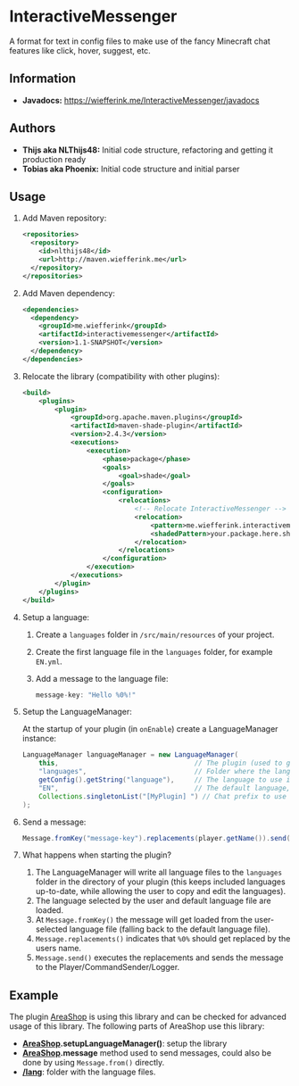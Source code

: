 InteractiveMessenger
====================

A format for text in config files to make use of the fancy Minecraft chat features like click, hover, suggest, etc.

## Information
* **Javadocs:** https://wiefferink.me/InteractiveMessenger/javadocs

## Authors
* **Thijs aka NLThijs48:** Initial code structure, refactoring and getting it production ready
* **Tobias aka Phoenix:** Initial code structure and initial parser

## Usage
1. Add Maven repository:

    ```xml
    <repositories>
      <repository>
        <id>nlthijs48</id>
        <url>http://maven.wiefferink.me</url>
      </repository>
    </repositories>
    ```
1. Add Maven dependency:

    ```xml
    <dependencies>
      <dependency>
        <groupId>me.wiefferink</groupId>
        <artifactId>interactivemessenger</artifactId>
        <version>1.1-SNAPSHOT</version>
      </dependency>
    </dependencies>
    ```
1. Relocate the library (compatibility with other plugins):

    ```xml
    <build>
        <plugins>
            <plugin>
                <groupId>org.apache.maven.plugins</groupId>
                <artifactId>maven-shade-plugin</artifactId>
                <version>2.4.3</version>
                <executions>
                    <execution>
                        <phase>package</phase>
                        <goals>
                            <goal>shade</goal>
                        </goals>
                        <configuration>
                            <relocations>
                                <!-- Relocate InteractiveMessenger -->
                                <relocation>
                                    <pattern>me.wiefferink.interactivemessenger</pattern>
                                    <shadedPattern>your.package.here.shaded.interactivemessenger</shadedPattern>
                                </relocation>
                            </relocations>
                        </configuration>
                    </execution>
                </executions>
            </plugin>
        </plugins>
    </build>
    ```    
1. Setup a language:
    1. Create a `languages` folder in `/src/main/resources` of your project.
    1. Create the first language file in the `languages` folder, for example `EN.yml`.
    1. Add a message to the language file:
    
        ```java
        message-key: "Hello %0%!"
        ```
1. Setup the LanguageManager:
    
    At the startup of your plugin (in `onEnable`) create a LanguageManager instance:
        
    ```java
    LanguageManager languageManager = new LanguageManager(
        this,                                  // The plugin (used to get the languages bundled in the jar file)
        "languages",                           // Folder where the languages are stored
        getConfig().getString("language"),     // The language to use indicated by the plugin user
        "EN",                                  // The default language, expected to be shipped with the plugin and should be complete, fills in gaps in the user-selected language
        Collections.singletonList("[MyPlugin] ") // Chat prefix to use with Message#prefix(), could of course come from the config file
    );
    ```
1. Send a message:
    
    ```java
    Message.fromKey("message-key").replacements(player.getName()).send(player);
    ```
1. What happens when starting the plugin?
    1. The LanguageManager will write all language files to the `languages` folder in the directory of your plugin (this keeps included languages up-to-date, while allowing the user to copy and edit the languages).
    1. The language selected by the user and default language file are loaded.
    1. At `Message.fromKey()` the message will get loaded from the user-selected language file (falling back to the default language file).
    1. `Message.replacements()` indicates that `%0%` should get replaced by the users name.
    1. `Message.send()` executes the replacements and sends the message to the Player/CommandSender/Logger.

## Example
The plugin [AreaShop](https://github.com/NLthijs48/AreaShop) is using this library and can be checked for advanced usage of this library. The following parts of AreaShop use this library:

* **[AreaShop](https://github.com/NLthijs48/AreaShop/blob/master/AreaShop/src/main/java/me/wiefferink/areashop/AreaShop.java).setupLanguageManager()**: setup the library
* **[AreaShop](https://github.com/NLthijs48/AreaShop/blob/master/AreaShop/src/main/java/me/wiefferink/areashop/AreaShop.java).message** method used to send messages, could also be done by using `Message.from()` directly.
* **[/lang](https://github.com/NLthijs48/AreaShop/tree/master/AreaShop/src/main/resources/lang)**: folder with the language files.


